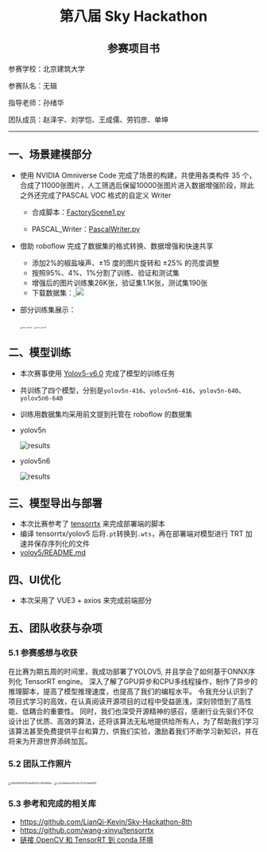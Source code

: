 <center><h1>第八届 Sky Hackathon</h1></center>

<center><h2>参赛项目书</h2></center>



参赛学校：北京建筑大学

参赛队名：无辑

指导老师：孙绪华

团队成员：赵泽宇、刘学恺、王成儒、劳钧彦、单坤

---

## 一、场景建模部分

*   使用 NVIDIA Omniverse Code 完成了场景的构建，共使用各类构件 35 个，合成了11000张图片，人工筛选后保留10000张图片进入数据增强阶段，除此之外还完成了PASCAL VOC 格式的自定义 Writer

    *   合成脚本：[FactoryScene1.py](https://github.com/LianQi-Kevin/Sky-Hackathon-8th/blob/main/BACKEND/0_Omniverse/FactoryScene1.py)

    *   PASCAL_Writer：[PascalWriter.py](https://github.com/LianQi-Kevin/Sky-Hackathon-8th/blob/main/BACKEND/0_Omniverse/tools/PascalWriter.py)

*   借助 roboflow 完成了数据集的格式转换、数据增强和快速共享

    *   添加$2\%$的椒盐噪声、$±15$ 度的图片旋转和 $± 25\%$ 的亮度调整
    *   按照95%、4%、1%分割了训练、验证和测试集
    *   增强后的图片训练集26K张，验证集1.1K张，测试集190张
    *   下载数据集：<a href="https://universe.roboflow.com/hackathon-8th/box-detect-omniverse">
            <img src="https://cdn.jsdelivr.net/gh/LianQi-Kevin/Markdown_Image_Hosting@main/images/202306041635567.svg+xml"></img>
        </a>

*   部分训练集展示：

    <img src="https://cdn.jsdelivr.net/gh/LianQi-Kevin/Markdown_Image_Hosting@main/images/202306041637096.jpg" alt="train_batch0" style="zoom: 25%;" />

    <img src="https://cdn.jsdelivr.net/gh/LianQi-Kevin/Markdown_Image_Hosting@main/images/202306041637032.jpg" alt="train_batch1" style="zoom: 25%;" />

## 二、模型训练

*   本次赛事使用 [Yolov5-v6.0](https://github.com/ultralytics/yolov5/releases/tag/v6.0) 完成了模型的训练任务

*   共训练了四个模型，分别是`yolov5n-416`、`yolov5n6-416`、`yolov5n-640`、`yolov5n6-640`

*   训练用数据集均采用前文提到托管在 roboflow 的数据集

*   yolov5n

    ![results](https://cdn.jsdelivr.net/gh/LianQi-Kevin/Markdown_Image_Hosting@main/images/202306041641187.png)

*   yolov5n6

    ![results](https://cdn.jsdelivr.net/gh/LianQi-Kevin/Markdown_Image_Hosting@main/images/202306041641280.png)

## 三、模型导出与部署

*   本次比赛参考了 [tensorrtx](https://github.com/wang-xinyu/tensorrtx) 来完成部署端的脚本
*   编译 tensorrtx/yolov5 后将`.pt`转换到`.wts`，再在部署端对模型进行 TRT 加速并保存序列化的文件
*   [yolov5/README.md](https://github.com/wang-xinyu/tensorrtx/blob/yolov5-v6.0/yolov5/README.md)

## 四、UI优化

*   本次采用了 VUE3 + axios 来完成前端部分

## 五、团队收获与杂项

### 5.1 参赛感想与收获

在比赛为期五周的时间里，我成功部署了YOLOV5, 并且学会了如何基于ONNX序列化 TensorRT engine。
 深入了解了GPU异步和CPU多线程操作，制作了异步的推理脚本，提高了模型推理速度，也提高了我们的编程水平。
 令我充分认识到了项目式学习的高效，在认真阅读开源项目的过程中受益匪浅，深刻领悟到了高性能、低耦合的重要性。
 同时，我们也深受开源精神的感召，感谢行业先驱们不仅设计出了优质、高效的算法，还将该算法无私地提供给所有人，为了帮助我们学习该算法甚至免费提供平台和算力，供我们实验，激励着我们不断学习新知识，并在将来为开源世界添砖加瓦。

### 5.2 团队工作照片

<img src="https://cdn.jsdelivr.net/gh/LianQi-Kevin/Markdown_Image_Hosting@main/images/202306041651513.jpg" alt="40b5ff69581903ae85655c39048f8dc" style="zoom: 33%;" />

<img src="https://cdn.jsdelivr.net/gh/LianQi-Kevin/Markdown_Image_Hosting@main/images/202306041651094.jpg" alt="cc3cd1a0e4ef7dc4bc7b72e98a0f6f1" style="zoom: 33%;" />

### 5.3 参考和完成的相关库

*   https://github.com/LianQi-Kevin/Sky-Hackathon-8th
*   https://github.com/wang-xinyu/tensorrtx
*   [链接 OpenCV 和 TensorRT 到 conda 环境](https://blog.csdn.net/liuliu123456790/article/details/131004744)